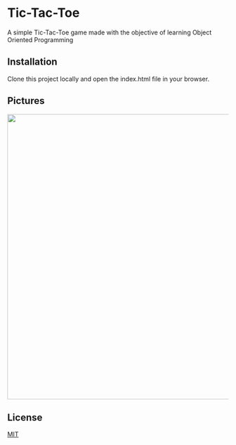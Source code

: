 # Tic-Tac-Toe

A simple Tic-Tac-Toe game made with the objective of learning Object Oriented Programming

## Installation

Clone this project locally and open the index.html file in your browser.

## Pictures

<img src="https://github.com/julio22b/tic-tac-toe/blob/master/tic-tac-toe.png" width="650"/>

## License
[MIT](https://choosealicense.com/licenses/mit/)
